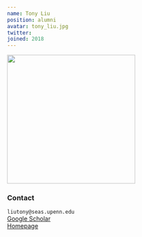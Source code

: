 ```yaml
---
name: Tony Liu
position: alumni
avatar: tony_liu.jpg
twitter:
joined: 2018
---
```


<img width="300" src="{{site.baseurl}}/images/people/{{page.avatar}}" data-action="zoom">

### Contact

<i class="fa fa-envelope-o"></i>`liutony@seas.upenn.edu`<br>
[<i class="fa fa-bar-chart"></i> Google Scholar](https://scholar.google.com/citations?user=U0Rzad0AAAAJ&hl=en) <br>
[Homepage](https://tliu526.github.io)
